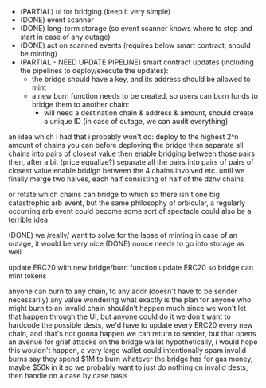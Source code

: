- (PARTIAL) ui for bridging (keep it very simple)
- (DONE) event scanner
- (DONE) long-term storage (so event scanner knows where to stop and start in case of any outage)
- (DONE) act on scanned events (requires below smart contract, should be minting)
- (PARTIAL - NEED UPDATE PIPELINE) smart contract updates (including the pipelines to deploy/execute the updates):
  - the bridge should have a key, and its address should be allowed to mint
  - a new burn function needs to be created, so users can burn funds to bridge them to another chain:
    - will need a destination chain & address & amount, should create a unique ID (in case of outage, we can audit everything)
    
an idea which i had that i probably won't do:
deploy to the highest 2^n amount of chains you can before deploying the bridge
then separate all chains into pairs of closest value
then enable bridging between those pairs
then, after a bit (price equalize?)
separate all the pairs into pairs of pairs of closest value
enable bridign between the 4 chains involved
etc.
until we finally merge two halves, each half consisting of half of the dzhv chains

or rotate which chains can bridge to which
so there isn't one big catastrophic arb event, but the same philosophy of orbicular, a regularly occurring arb event
could become some sort of spectacle
could also be a terrible idea

(DONE) we /really/ want to solve for the lapse of minting in case of an outage, it would be very nice
(DONE) nonce needs to go into storage as well

update ERC20 with new bridge/burn function
update ERC20 so bridge can mint tokens

anyone can burn to any chain, to any addr (doesn't have to be sender necessarily) any value
wondering what exactly is the plan for anyone who might burn to an invalid chain
shouldn't happen much since we won't let that happen through the UI, but anyone could do it
we don't want to hardcode the possible dests, we'd have to update every ERC20 every new chain, and that's not gonna happen
we can return to sender, but that opens an avenue for grief attacks on the bridge wallet
hypothetically, i would hope this wouldn't happen, a very large wallet could intentionally spam invalid burns
say they spend $1M to burn whatever the bridge has for gas money, maybe $50k in it
so we probably want to just do nothing on invalid dests, then handle on a case by case basis